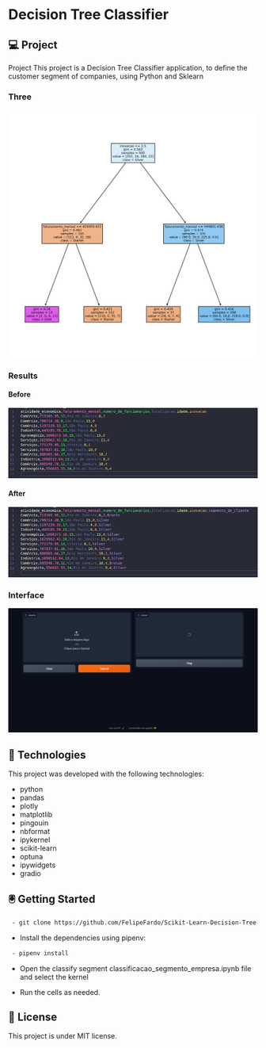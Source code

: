 # Decision Tree Classifier


## 💻 Project
  Project This project is a Decision Tree Classifier application, to define the customer segment of companies, using Python and Sklearn

### Three
![Tree](https://github.com/FelipeFardo/Assets/blob/main/Scikit-Learn-Decision-Tree-Classifier/Screenshot_1.png)

### Results
#### Before
![Before](https://github.com/FelipeFardo/Assets/blob/main/Scikit-Learn-Decision-Tree-Classifier/Screenshot_4.png)
#### After
![After](https://github.com/FelipeFardo/Assets/blob/main/Scikit-Learn-Decision-Tree-Classifier/Screenshot_3.png)

### Interface
![Interface](https://github.com/FelipeFardo/Assets/blob/main/Scikit-Learn-Decision-Tree-Classifier/Screenshot_2.png)


## 🚀 Technologies
This project was developed with the following technologies:

- python
- pandas
- plotly
- matplotlib
- pingouin
- nbformat
- ipykernel
- scikit-learn
- optuna
- ipywidgets
- gradio

## 🖲️ Getting Started
 ```sh
  - git clone https://github.com/FelipeFardo/Scikit-Learn-Decision-Tree-Classifier.git
  ```
 - Install the dependencies using pipenv:
 ```sh
  - pipenv install
  ```

 - Open the classify segment classificacao_segmento_empresa.ipynb file and select the kernel

 - Run the cells as needed.


## 📝 License

This project is under MIT license.
